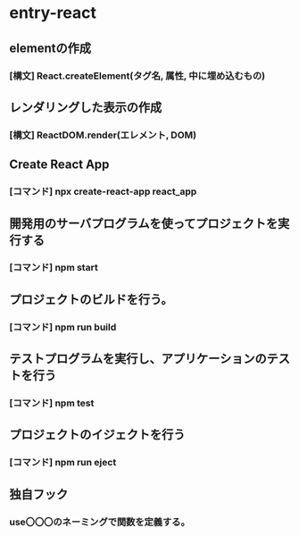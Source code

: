 # entry-react

## elementの作成
### [構文] React.createElement(タグ名, 属性, 中に埋め込むもの)

## レンダリングした表示の作成
### [構文] ReactDOM.render(エレメント, DOM)

## Create React App
### [コマンド] npx create-react-app react_app

## 開発用のサーバプログラムを使ってプロジェクトを実行する
### [コマンド] npm start

## プロジェクトのビルドを行う。
### [コマンド] npm run build

## テストプログラムを実行し、アプリケーションのテストを行う
### [コマンド] npm test

## プロジェクトのイジェクトを行う
### [コマンド] npm run eject

## 独自フック
### use〇〇〇のネーミングで関数を定義する。